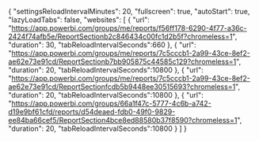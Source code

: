 {
  "settingsReloadIntervalMinutes": 20,
  "fullscreen": true,
  "autoStart": true,
  "lazyLoadTabs": false,
  "websites": [
    {
      "url": "https://app.powerbi.com/groups/me/reports/f56ff178-6290-4f77-a36c-2424f74afb5e/ReportSectionb2c846434c00fc1d2b5f?chromeless=1",
      "duration": 30,
      "tabReloadIntervalSeconds":660
    },
    {
      "url": "https://app.powerbi.com/groups/me/reports/7c5cccb1-2a99-43ce-8ef2-ae62e73e91cd/ReportSectionb7bb905875c44585c129?chromeless=1",
      "duration": 20,
      "tabReloadIntervalSeconds":10800
      },
    {
      "url": "https://app.powerbi.com/groups/me/reports/7c5cccb1-2a99-43ce-8ef2-ae62e73e91cd/ReportSectionfcdb5b9448ee30515693?chromeless=1",
      "duration": 20,
      "tabReloadIntervalSeconds":10800
      },
    {
      "url": "https://app.powerbi.com/groups/66a1f47c-5777-4c6b-a742-d19e9bf61cfd/reports/d54deaed-fdb0-49f0-9829-ee84ba66cef5/ReportSection4bce8ed88580b37f8590?chromeless=1",
      "duration": 20,
      "tabReloadIntervalSeconds":10800
    }
  ]
}
